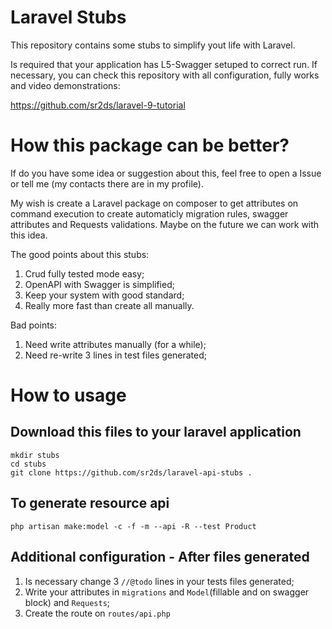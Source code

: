 # Laravel Stubs

This repository contains some stubs to simplify yout life with Laravel.

Is required that your application has L5-Swagger setuped to correct run. If necessary, you can check this repository with all configuration, fully works and video demonstrations:

https://github.com/sr2ds/laravel-9-tutorial

# How this package can be better?

If do you have some idea or suggestion about this, feel free to open a Issue or tell me (my contacts there are in my profile).

My wish is create a Laravel package on composer to get attributes on command execution to create automaticly migration rules, swagger attributes and Requests validations. Maybe on the future we can work with this idea.

The good points about this stubs:

1. Crud fully tested mode easy;
2. OpenAPI with Swagger is simplified;
3. Keep your system with good standard;
4. Really more fast than create all manually.

Bad points:
1. Need write attributes manually (for a while);
2. Need re-write 3 lines in test files generated;

# How to usage

## Download this files to your laravel application 

```
mkdir stubs
cd stubs
git clone https://github.com/sr2ds/laravel-api-stubs .
```

## To generate resource api

```
php artisan make:model -c -f -m --api -R --test Product
```

## Additional configuration - After files generated

1. Is necessary change 3 `//@todo` lines in your tests files generated;
2. Write your attributes in `migrations` and `Model`(fillable and on swagger block) and `Requests`;
3. Create the route on `routes/api.php`